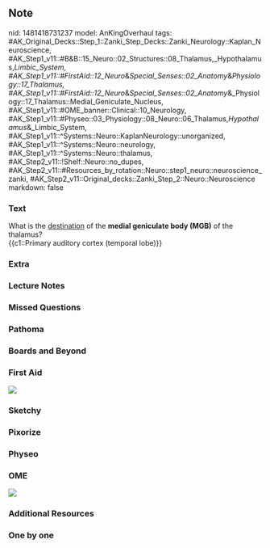 ## Note
nid: 1481418731237
model: AnKingOverhaul
tags: #AK_Original_Decks::Step_1::Zanki_Step_Decks::Zanki_Neurology::Kaplan_Neuroscience, #AK_Step1_v11::#B&B::15_Neuro::02_Structures::08_Thalamus,_Hypothalamus,_Limbic_System, #AK_Step1_v11::#FirstAid::12_Neuro_&_Special_Senses::02_Anatomy_&_Physiology::17_Thalamus, #AK_Step1_v11::#FirstAid::12_Neuro_&_Special_Senses::02_Anatomy_&_Physiology::17_Thalamus::Medial_Geniculate_Nucleus, #AK_Step1_v11::#OME_banner::Clinical::10_Neurology, #AK_Step1_v11::#Physeo::03_Physiology::08_Neuro::06_Thalamus,_Hypothalamus_&_Limbic_System, #AK_Step1_v11::^Systems::Neuro::KaplanNeurology::unorganized, #AK_Step1_v11::^Systems::Neuro::neurology, #AK_Step1_v11::^Systems::Neuro::thalamus, #AK_Step2_v11::!Shelf::Neuro::no_dupes, #AK_Step2_v11::#Resources_by_rotation::Neuro::step1_neuro::neuroscience_zanki, #AK_Step2_v11::Original_decks::Zanki_Step_2::Neuro::Neuroscience
markdown: false

### Text
<div>
  <div>
    What is the <u>destination</u> of the <b>medial geniculate body
    (MGB)</b> of the thalamus?
  </div>
  <div>
    {{c1::Primary auditory cortex (temporal lobe)}}
  </div>
</div>

### Extra


### Lecture Notes


### Missed Questions


### Pathoma


### Boards and Beyond


### First Aid
<img src="tmppCOfGi.png">

### Sketchy


### Pixorize


### Physeo


### OME
<div class="ome-widget">
  <a href=
  "https://onlinemeded.org/spa/neurology?ref=anki"><img src="_OME_AnkiFlashcards_Topic_2.png"></a>
</div>

### Additional Resources


### One by one

